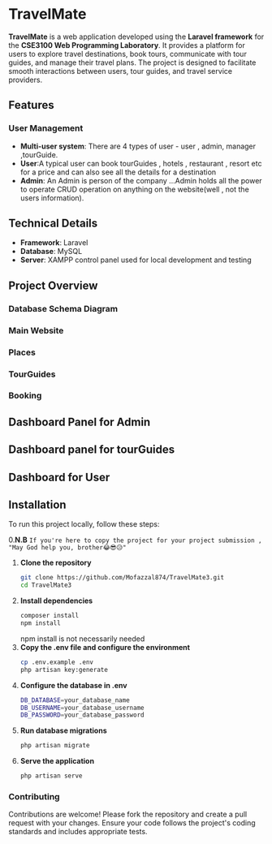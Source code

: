 # TravelMate

<b>TravelMate</b> is a web application developed using the <b>Laravel framework</b> for the <b>CSE3100 Web Programming Laboratory</b>. It provides a platform for users to explore travel destinations, book tours, communicate with tour guides, and manage their travel plans. The project is designed to facilitate smooth interactions between users, tour guides, and travel service providers.

## Features

### User Management
- **Multi-user system**: There are 4 types of user - user , admin, manager ,tourGuide.
- **User**:A typical user can book tourGuides , hotels , restaurant , resort etc for a price and can also see all the details for a destination
- **Admin**: An Admin is person of the company ...Admin holds all the power to operate CRUD operation on anything on the website(well , not the users information).

## Technical Details

- **Framework**: Laravel
- **Database**: MySQL
- **Server**: XAMPP control panel used for local development and testing



## Project Overview

### Database Schema Diagram
### Main Website
### Places
### TourGuides 

### Booking


## Dashboard Panel for Admin

## Dashboard panel for tourGuides

## Dashboard for User


## Installation

To run this project locally, follow these steps:

0.**N.B**
    ```
    If you're here to copy the project for your project submission , "May God help you, brother😂😎😥"
    ```

1. **Clone the repository**
   ```bash
   git clone https://github.com/Mofazzal874/TravelMate3.git
   cd TravelMate3
2. **Install dependencies**
    ```bash
    composer install
    npm install
    ```
    npm install is not necessarily needed
3. **Copy the .env file and configure the environment**
    ```bash
    cp .env.example .env
    php artisan key:generate

4. **Configure the database in .env**
    ```bash
    DB_DATABASE=your_database_name
    DB_USERNAME=your_database_username
    DB_PASSWORD=your_database_password
5. **Run database migrations**
    ```bash
    php artisan migrate
6. **Serve the application**
    ```bash
    php artisan serve
### **Contributing**
Contributions are welcome! Please fork the repository and create a pull request with your changes. Ensure your code follows the project's coding standards and includes appropriate tests.



  